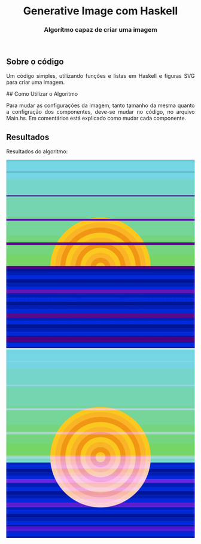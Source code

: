 
<h1 align="center">Generative Image com Haskell</h1>
<h3 align="center">Algorítmo capaz de criar uma imagem</h3>

<br/>

## Sobre o código
<p align="justify"> 
  <a>Um código simples, utilizando funções e listas em Haskell e figuras SVG para criar uma imagem. </a>
</p>
## Como Utilizar o Algoritmo
<p align="justify"> 
  <a>Para mudar as configurações da imagem, tanto tamanho da mesma quanto a configração dos componentes, deve-se mudar no código, no arquivo Main.hs. Em comentários está explicado como mudar cada componente.</a>
</p>

## Resultados
<p align="justify"> 
  <a>Resultados do algoritmo:</a>
</p>

<p align="center"> 
  <img src="media/image.png" alt="Print de imagem gerada pelo algoritmo" width="800"/>
  <img src="main.svg" alt="Exemplo de imagem gerada pelo algoritmo, no formato .svg" width="800"/>
</p>

